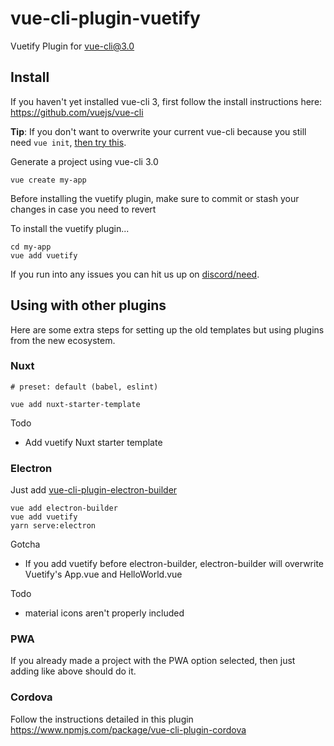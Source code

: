 # vue-cli-plugin-vuetify

Vuetify Plugin for [vue-cli@3.0](https://github.com/vuejs/vue-cli)

## Install

If you haven't yet installed vue-cli 3, first follow the install instructions here: https://github.com/vuejs/vue-cli

**Tip**: If you don't want to overwrite your current vue-cli because you still need `vue init`, [then try this](https://cli.vuejs.org/guide/creating-a-project.html#pulling-2-x-templates-legacy).

Generate a project using vue-cli 3.0
```
vue create my-app
```

Before installing the vuetify plugin, make sure to commit or stash your changes in case you need to revert

To install the vuetify plugin...
```
cd my-app
vue add vuetify
```

If you run into any issues you can hit us up on [discord/need](https://discordapp.com/channels/340160225338195969/340215499398840331).

## Using with other plugins

Here are some extra steps for setting up the old templates but using plugins from the new ecosystem.

### Nuxt

```
# preset: default (babel, eslint)

vue add nuxt-starter-template

```

Todo

- Add vuetify Nuxt starter template


### Electron

Just add [vue-cli-plugin-electron-builder](https://www.npmjs.com/package/vue-cli-plugin-electron-builder)

```
vue add electron-builder
vue add vuetify
yarn serve:electron
```

Gotcha

- If you add vuetify before electron-builder, electron-builder will overwrite Vuetify's App.vue and HelloWorld.vue

Todo

- material icons aren't properly included

### PWA

If you already made a project with the PWA option selected, then just adding like above should do it.


### Cordova

Follow the instructions detailed in this plugin https://www.npmjs.com/package/vue-cli-plugin-cordova

